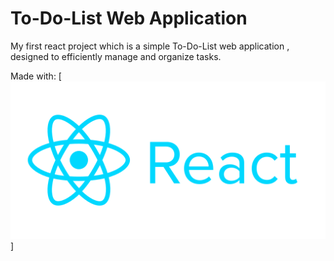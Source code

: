 # To-Do-List Web Application

My first react project which is a simple To-Do-List web application , designed to efficiently manage and organize tasks.

Made with:
[![Image](src/assets/reactjs_logo_icon_170805.png)]
